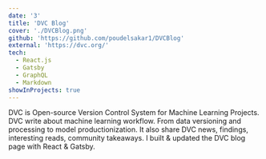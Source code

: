 ```yaml
---
date: '3'
title: 'DVC Blog'
cover: './DVCBlog.png'
github: 'https://github.com/poudelsakar1/DVCBlog'
external: 'https://dvc.org/'
tech:
  - React.js
  - Gatsby
  - GraphQL
  - Markdown
showInProjects: true
---
```


DVC is Open-source Version Control System for Machine Learning Projects. DVC write about machine learning workflow. From data versioning and processing to model productionization. It also share DVC news, findings, interesting reads, community takeaways.
I built & updated the DVC blog page with React & Gatsby.
